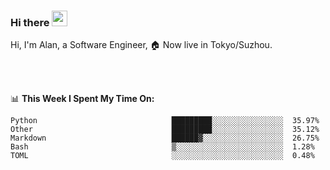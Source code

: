 ### Hi there <img src="https://media.giphy.com/media/hvRJCLFzcasrR4ia7z/giphy.gif" width="25px">

<!-- ![visitors](https://visitor-badge.glitch.me/badge?page_id=dislfyer.dislfyer) -->

Hi, I'm Alan, a Software Engineer, 🏠 Now live in Tokyo/Suzhou.

<br/>
<br/>

📊 **This Week I Spent My Time On:**


<!--START_SECTION:waka-->

```text
Python                              █████████░░░░░░░░░░░░░░░░  35.97%
Other                               █████████░░░░░░░░░░░░░░░░  35.12%
Markdown                            ██████▓░░░░░░░░░░░░░░░░░░  26.75%
Bash                                ▒░░░░░░░░░░░░░░░░░░░░░░░░  1.28%
TOML                                ░░░░░░░░░░░░░░░░░░░░░░░░░  0.48%
```

<!--END_SECTION:waka-->

<!--
**About Me:**
 -->
